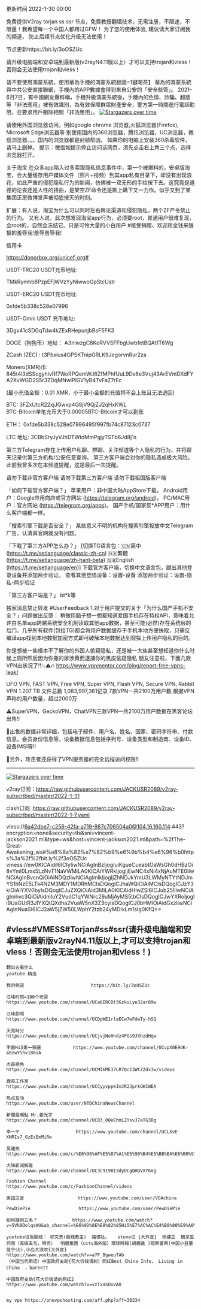 更新时间 2022-1-30 00:00


免费提供V2ray torjan ss ssr 节点，免费教授翻墙技术，无需注册，不限速，不限量！我希望每一个中国人都跨过GFW！
为了您的使用体验, 建议请大家订阅我的频道， 防止后续节点优化升级无法使用！  

节点更新https://bit.ly/3oOSZUc

请升级电脑端和安卓端到最新版(v2rayN4.11版以上）才可以支持trojan和vless！否则会无法使用trojan和vless！

请不要使用鴻蒙系統，使用華為手機的鴻蒙系統翻牆=1鍵喝茶】
華為的鴻蒙系統與中共公安直接聯網，手機內的APP數據會得到來自公安的「安全監管」。
 2021-6月7日，有中國網友爆料稱，手機升級鴻蒙系統後，手機內的色情、詐騙、翻牆等「非法應用」被有效識別，為有效保障群眾財產安全，警方第一時間進行電話勸阻，並要求用戶刪除相關「非法應用」。
 [![Stargazers over time](
https://github.com/JACKUSR2089/v2ray-subscribed/blob/master/subscribed/20210612.png)](https://starchart.cc/phlinhng/v2ray-tcp-tls-web)

请使用外国浏览器访问，例如google chrome 浏览器,火狐浏览器(Firefox), Microsoft Edge浏览器等
别使用国内的360浏览器，腾讯浏览器，UC浏览器，微信浏览器。。。国内的浏览器都是封锁帮凶。
如果你的电脑上安装360杀毒软件，请马上删掉。
提示：微信如提示停止访问该网页，须先点击右上角三个点，选择浏览器打开。

关于淘宝
在众多app陷入过多索取隐私信息事件中，第一个被爆料的，安卓版淘宝，会大量缓存用户媒体文件（照片+视频）到其app私有目录下，却没有出现浪花，如此严重的侵犯隐私行为的新闻，仿佛被一双无形的手给按下去。这究竟是道德的沦丧还是人性的扭曲，是架空ZF命令还是欺上瞒下又一力作。似乎又到了某集团正房微博发声被彻底按灭的时刻。

扩展：有人说，淘宝为什么可以同时左右舆论渠道和侵犯隐私，两个ZF严令禁止的行为。
又有人说，此次想发现淘宝app行为，必须要root，普通用户很难复现，会root的，自然会冻结它。只是可怜大量的小白用户
#接受捐赠、欢迎用金钱来狠狠的羞辱我!羞辱羞辱我!

信用卡
 
https://donorbox.org/unicef-org#

USDT-TRC20  USDT充币地址:

TMkRymhb8PzpEFjWVzYyNiwwoGpStcUstr

USDT-ERC20 USDT充币地址:
 
0xfde5b338c528e07996

USDT-Omni USDT 充币地址:  

3Dgv41cSDGqTdw4kZExRHepunjbBsF5FK3


DOGE（狗狗币）地址： A3niwzgC8KoRVVSFFbgUwbfetBQAt1T6Wg

ZCash (ZEC) :  t3Pbxius4GPSKTnipGRLK9JegorvnRvr2za

Monero(XMR)币:    845t4i3dSScgyhivRf7WoRPQemWJ6ZfMPhfUuL9Ds6e3Vuj43ArEVmDXdFYA2XvWGD2S5r3ZDqMNwiPiGV1yB4TvFaZ7rFc

(最小充值金额：0.01 XMR，小于最小金额的充值将不会上账且无法退回)

BTC:    3FZxUtcR22xjJGwxp4G8jV9QjZJ2qHxKWL                               
BTC-Bitcoin单笔充币大于0.00005BTC-Bitcoin才可以到账

ETH：  0xfde5b338c528e07996495f997fb74c87123c0737
  
LTC 地址:   3CBbSryJyVJhDTWtdMmPgjyTSTb6Jd8j1s

 第三方Telegram存在上传用户私聊、群聊、关注频道等个人隐私的行为，并将聊天记录供第三方机构/公安任意查询。
第三方客户端会对你的隐私造成极大风险。此前我曾多次在本频道提醒，这是最后一次提醒。

请勿下载非官方客户端
请勿下载第三方客户端
请勿下载祖国版客户端

「如何下载官方客户端？」
苹果用户：非中国大陆AppStore下载。
Android用户：Google应用商店或官方网站 (https://telegram.org/android)。
PC/MAC用户：官方网站 (https://telegram.org/apps)。
国产手机/国家反*APP用户：用什么客户端都一样。

「搜索引擎下载是否安全？」
某些意义不明的机构在搜索引擎投放中文Telegram广告，认清真官网就没有问题。

「下载了第三方APP怎么办？」
[切换TG语言包：🇨🇳简中 (https://t.me/setlanguage/classic-zh-cn) 🇭🇰繁體 (https://t.me/setlanguage/zh-hant-beta) 🇬🇧English (https://t.me/setlanguage/en)]
下载官方客户端，切换中文语言包，踢出其他登录设备并添加两步验证。
查看其他登陆设备：设置-设备
添加两步验证：设置-隐私-两步验证

「第三方客户端是？」
bt*k等

独家消息禁止转发
 #UserFeedback
1.对于用户提交的关于「为什么国产手机不安全？」问题做出反馈：
稍微用脑子想一想都知道爱国手机存在特权API，意味着允许白名单app跨越系统安全机制读取其他app数据，甚至可能(必然)存在系统层的后门。几乎所有软件(包括TG)都会将用户数据缓存于手机本地方便快取，只需反编译app找到本地数据加密方式即可破解本地数据达到窥探上传用户隐私的目的。

你是想被一些根本不了解你的外国人偷窥隐私，还是被一大些甚至想知道你什么时候上厕所然后因为你撒的尿涉黄而逮捕你的黑皮偷窥隐私
朋友注意啦，下面几款VPN出状况了‼️💥⚠️🔥
https://www.vpnmentor.com/blog/report-free-vpns-leak/

UFO VPN, FAST VPN, Free VPN, Super VPN, Flash VPN, Secure VPN, Rabbit VPN
1.207 TB
文件总数	1,083,997,361记录
7款VPN一共2100万用户数,根据VPN声称的用户数量，超过2000万
	
⚠️SuperVPN，GeckoVPN，ChatVPN三款VPN一共2100万用户数据在黑客论坛出售‼️

💢出售的数据非常详细，包括电子邮件、用户名、姓名、国家、密码字符串、付款信息，会员身份信息等，设备数据信息包括序列号、设备类型和制造商、设备ID、设备IMSI等‼️

💢另外，攻击者还获得了VPN服务器的完全远程访问权限‼️

--------------------------------

[![Stargazers over time](
https://github.com/JACKUSR2089/v2ray-subscribed/blob/master/3-28.PNG)](https://starchart.cc/phlinhng/v2ray-tcp-tls-web)


v2ray订阅：https://raw.githubusercontent.com/JACKUSR2089/v2ray-subscribed/master/2022-1-31

clash订阅 :https://raw.githubusercontent.com/JACKUSR2089/v2ray-subscribed/master/2022-1-7.yaml

vless://6a42dbe7-c256-42fa-a719-987c706504a0@104.16.160.114:443?encryption=none&security=tls&sni=vincent-jackson2021.ml&type=ws&host=vincent-jackson2021.ml&path=%2fThe-Great-Awakening_ws#%e8%8a%82%e7%82%b9%e6%9b%b4%e6%96%b0https%3a%2f%2fbit.ly%2f3oOSZUc
vmess://ew0KICAidiI6ICIyIiwNCiAgInBzIjogIuiKgueCueabtOaWsGh0dHBzOi8vYml0Lmx5LzNvT1NaVWMiLA0KICAiYWRkIjogIjEwNC4xNi4xNjAuMTE0IiwNCiAgInBvcnQiOiAiNDQzIiwNCiAgImlkIjogIjZhNDJkYmU3LWMyNTYtNDJmYS1hNzE5LTk4N2M3MDY1MDRhMCIsDQogICJhaWQiOiAiMCIsDQogICJzY3kiOiAiYXV0byIsDQogICJuZXQiOiAid3MiLA0KICAidHlwZSI6ICJub25lIiwNCiAgImhvc3QiOiAidmluY2VudC1qYWNrc29uMjAyMS5tbCIsDQogICJwYXRoIjogIi9UaGUtR3JlYXQtQXdha2VuaW5nX3Z3cyIsDQogICJ0bHMiOiAidGxzIiwNCiAgInNuaSI6ICJ2aW5jZW50LWphY2tzb24yMDIxLm1sIg0KfQ==



 
#vless#VMESS#Torjan#ss#ssr(请升级电脑端和安卓端到最新版v2rayN4.11版以上,才可以支持trojan和vless！否则会无法使用trojan和vless！)
----------------------------------------------------------------------------------------------------------------------------------------------------



 ~~~
翻出去看什么
youtube 精选
               
我的频道                         https://bit.ly/3oOSZUc          
 
江峰时刻=100个老梁                 https://www.youtube.com/channel/UCa6ERCDt3GzkvLye32ar89w

江峰劇場                  https://www.youtube.com/channel/UCDpWE1rleECw7wFdwTy-hSQ

天亮時分                  https://www.youtube.com/channel/UCjvjNeHndz4PGs9JXhzdHqw

李肅Hi5第一頻道            https://www.youtube.com/channel/UCvpX0E9dK-40zwYShv186oA

杰森視角                   https://www.youtube.com/channel/UCMIkME37LR7Qc13WtZ2dx3w/videos           
 
鹿苑工作室                 https://www.youtube.com/channel/UCCyyvppkImJR2JprkGKCWEA

热点互动                   https://www.youtube.com/user/NTDChinaNewsChannel

新聞最嘲點 Mr.姜光宇        https://www.youtube.com/channel/UC83_OQeEhmLZYsvJ7aTG3Bg

李一平                     https://www.youtube.com/channel/UCLXvE-XNRIs7_GzEsEmMiRw

吴建民                     https://www.youtube.com/c/%E6%96%AF%E5%87%A1%E5%90%B4%E5%BB%BA%E6%B0%91/videos

大陆新闻解毒                https://www.youtube.com/channel/UC3C919BI3dyDCgQHQVXY6Vg

Fashion Channel            https://www.youtube.com/c/FashionChannel/videos

美国之音                    https://www.youtube.com/user/VOAchina  

PewDiePie                  https://www.youtube.com/user/PewDiePie 

如何識別五毛？             https://www.youtube.com/watch?v=5Vk9DolqsWU&ab_channel=%E6%9D%8E%E8%82%85Hi5%E7%AC%AC%E4%B8%80%E9%A0%BB%E9%81%93

youtube垃圾脑残： 郭文贵(脑残教主)  路德社。   stone记 {大外宣}  杨建立  魏京生   何频（高级五毛，特务）  明鏡集團（cctv海外版）環球時報(胡錫進 )观察者网(中国小丑董佳宁sb),小岛大浪吹{大外宣}
https://www.youtube.com/watch?v=a7F_BgweuTAb
 （中国当代斯诺）中国政府支助{花大价钱请的）网红Best China Info， Living in China  ，bareett
 
 中国政府支助{花大价钱请的网红2 
 https://www.youtube.com/watch?v=vzTxaSUuVA0


my vps https://onevpshosting.com/aff.php?aff=38334

